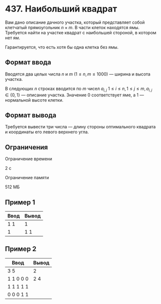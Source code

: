 # 437. Наибольший квадрат

Вам дано описание дачного участка, который представляет собой клетчатый прямоугольник $n \times m$. В части клеток находятся ямы. Требуется найти на участке квадрат с наибольшей стороной, в котором нет ям.

Гарантируется, что есть хотя бы одна клетка без ямы.

## Формат ввода

Вводятся два целых числа $n$ и $m$ $(1 \le n, m \le 1000)$ — ширина и высота участка.

В следующих $n$ строках вводится по $m$ чисел $a_{i,j}$ $1 \le i \le n, 1 \le j \le m, a_{i,j} \in \{0, 1\}$ — описание участка. Значение $0$ соответствует яме, а $1$ — нормальной высоте клетки.

## Формат вывода

Требуется вывести три числа — длину стороны оптимального квадрата и координаты его левого верхнего угла.

## Ограничения

Ограничение времени

2 с

Ограничение памяти

512 МБ

## Пример 1

| Ввод | Вывод |
|------|-------|
| 1 1  | 1     |
| 1    | 1 1   |

## Пример 2

| Ввод      | Вывод |
|-----------|-------|
| 3 5       | 2     |
| 1 1 0 0 0 | 2 4   |
| 1 1 1 1 1 |       |
| 0 0 0 1 1 |       |
